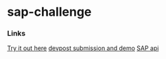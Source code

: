 # sap-challenge

### Links
[Try it out here](http://shadijiha.ddns.net/sap-challenge/sap-challenge/out/login)
[devpost submission and demo](https://devpost.com/software/ecommerce-pickup-service)
[SAP api](https://sapstore.conuhacks.io/)

